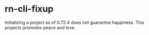 # rn-cli-fixup
Initializing a project as of 0.72.4 does not guarantee happiness. This projects promotes peace and love.
